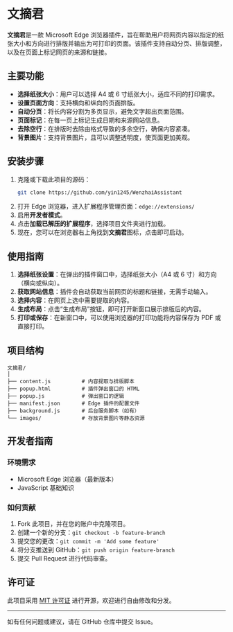 # 文摘君

**文摘君**是一款 Microsoft Edge 浏览器插件，旨在帮助用户将网页内容以指定的纸张大小和方向进行排版并输出为可打印的页面。该插件支持自动分页、排版调整，以及在页面上标记网页的来源和链接。

## 主要功能

- **选择纸张大小**：用户可以选择 A4 或 6 寸纸张大小，适应不同的打印需求。
- **设置页面方向**：支持横向和纵向的页面排版。
- **自动分页**：将长内容分割为多页显示，避免文字超出页面范围。
- **页面标记**：在每一页上标记生成日期和来源网站信息。
- **去除空行**：在排版时去除由格式导致的多余空行，确保内容紧凑。
- **背景图片**：支持背景图片，且可以调整透明度，使页面更加美观。

## 安装步骤

1. 克隆或下载此项目的源码：
   ```bash
   git clone https://github.com/yin1245/WenzhaiAssistant
   ```
2. 打开 Edge 浏览器，进入扩展程序管理页面：`edge://extensions/`
3. 启用**开发者模式**。
4. 点击**加载已解压的扩展程序**，选择项目文件夹进行加载。
5. 现在，您可以在浏览器右上角找到**文摘君**图标，点击即可启动。

## 使用指南

1. **选择纸张设置**：在弹出的插件窗口中，选择纸张大小（A4 或 6 寸）和方向（横向或纵向）。
2. **获取网站信息**：插件会自动获取当前网页的标题和链接，无需手动输入。
3. **选择内容**：在网页上选中需要提取的内容。
4. **生成布局**：点击“生成布局”按钮，即可打开新窗口展示排版后的内容。
5. **打印或保存**：在新窗口中，可以使用浏览器的打印功能将内容保存为 PDF 或直接打印。

## 项目结构

```
文摘君/
│
├── content.js          # 内容提取与排版脚本
├── popup.html          # 插件弹出窗口的 HTML
├── popup.js            # 弹出窗口的逻辑
├── manifest.json       # Edge 插件的配置文件
├── background.js       # 后台服务脚本（如有）
└── images/             # 存放背景图片等静态资源
```

## 开发者指南

### 环境需求

- Microsoft Edge 浏览器（最新版本）
- JavaScript 基础知识

### 如何贡献

1. Fork 此项目，并在您的账户中克隆项目。
2. 创建一个新的分支：`git checkout -b feature-branch`
3. 提交您的更改：`git commit -m 'Add some feature'`
4. 将分支推送到 GitHub：`git push origin feature-branch`
5. 提交 Pull Request 进行代码审查。

## 许可证

此项目采用 [MIT 许可证](LICENSE) 进行开源，欢迎进行自由修改和分发。

---

如有任何问题或建议，请在 GitHub 仓库中提交 Issue。